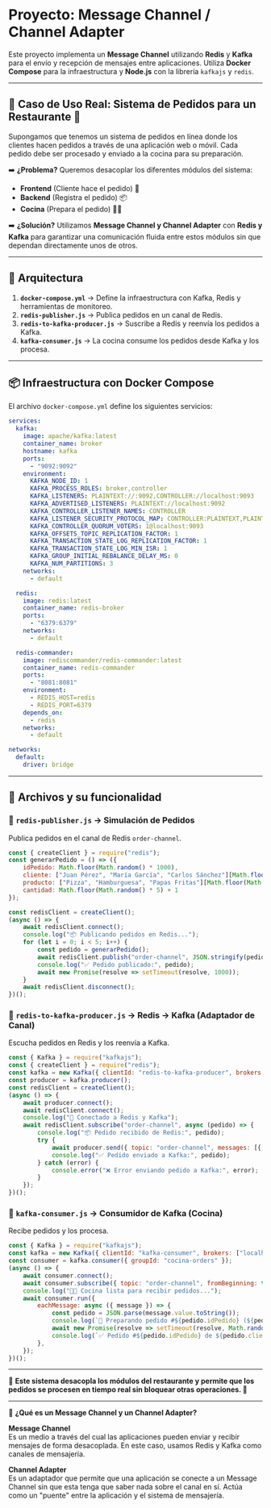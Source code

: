 # Proyecto: Message Channel / Channel Adapter

Este proyecto implementa un **Message Channel** utilizando **Redis** y **Kafka** para el envío y recepción de mensajes entre aplicaciones. Utiliza **Docker Compose** para la infraestructura y **Node.js** con la librería `kafkajs` y `redis`.

---

## 📌 Caso de Uso Real: Sistema de Pedidos para un Restaurante 🍔

Supongamos que tenemos un sistema de pedidos en línea donde los clientes hacen pedidos a través de una aplicación web o móvil. Cada pedido debe ser procesado y enviado a la cocina para su preparación.

➡️ **¿Problema?**
Queremos desacoplar los diferentes módulos del sistema:
- **Frontend** (Cliente hace el pedido) 🛒
- **Backend** (Registra el pedido) 📦
- **Cocina** (Prepara el pedido) 👨‍🍳

➡️ **¿Solución?**
Utilizamos **Message Channel y Channel Adapter** con **Redis y Kafka** para garantizar una comunicación fluida entre estos módulos sin que dependan directamente unos de otros.

---

## 🚀 **Arquitectura**

1. **`docker-compose.yml`** → Define la infraestructura con Kafka, Redis y herramientas de monitoreo.
2. **`redis-publisher.js`** → Publica pedidos en un canal de Redis.
3. **`redis-to-kafka-producer.js`** → Suscribe a Redis y reenvía los pedidos a Kafka.
4. **`kafka-consumer.js`** → La cocina consume los pedidos desde Kafka y los procesa.

---

## 📦 **Infraestructura con Docker Compose**

El archivo `docker-compose.yml` define los siguientes servicios:

```yaml
services:
  kafka:
    image: apache/kafka:latest
    container_name: broker
    hostname: kafka
    ports:
      - "9092:9092"
    environment:
      KAFKA_NODE_ID: 1
      KAFKA_PROCESS_ROLES: broker,controller
      KAFKA_LISTENERS: PLAINTEXT://:9092,CONTROLLER://localhost:9093
      KAFKA_ADVERTISED_LISTENERS: PLAINTEXT://localhost:9092
      KAFKA_CONTROLLER_LISTENER_NAMES: CONTROLLER
      KAFKA_LISTENER_SECURITY_PROTOCOL_MAP: CONTROLLER:PLAINTEXT,PLAINTEXT:PLAINTEXT
      KAFKA_CONTROLLER_QUORUM_VOTERS: 1@localhost:9093
      KAFKA_OFFSETS_TOPIC_REPLICATION_FACTOR: 1
      KAFKA_TRANSACTION_STATE_LOG_REPLICATION_FACTOR: 1
      KAFKA_TRANSACTION_STATE_LOG_MIN_ISR: 1
      KAFKA_GROUP_INITIAL_REBALANCE_DELAY_MS: 0
      KAFKA_NUM_PARTITIONS: 3
    networks:
      - default

  redis:
    image: redis:latest
    container_name: redis-broker
    ports:
      - "6379:6379"
    networks:
      - default

  redis-commander:
    image: rediscommander/redis-commander:latest
    container_name: redis-commander
    ports:
      - "8081:8081"
    environment:
      - REDIS_HOST=redis
      - REDIS_PORT=6379
    depends_on:
      - redis
    networks:
      - default

networks:
  default:
    driver: bridge
```

---

## 📝 **Archivos y su funcionalidad**

### 📌 `redis-publisher.js` → **Simulación de Pedidos**
Publica pedidos en el canal de Redis `order-channel`.

```js
const { createClient } = require("redis");
const generarPedido = () => ({
    idPedido: Math.floor(Math.random() * 1000),
    cliente: ["Juan Pérez", "María García", "Carlos Sánchez"][Math.floor(Math.random() * 3)],
    producto: ["Pizza", "Hamburguesa", "Papas Fritas"][Math.floor(Math.random() * 3)],
    cantidad: Math.floor(Math.random() * 5) + 1
});

const redisClient = createClient();
(async () => {
    await redisClient.connect();
    console.log("📦 Publicando pedidos en Redis...");
    for (let i = 0; i < 5; i++) {
        const pedido = generarPedido();
        await redisClient.publish("order-channel", JSON.stringify(pedido));
        console.log("✅ Pedido publicado:", pedido);
        await new Promise(resolve => setTimeout(resolve, 1000));
    }
    await redisClient.disconnect();
})();
```

### 📌 `redis-to-kafka-producer.js` → **Redis → Kafka (Adaptador de Canal)**
Escucha pedidos en Redis y los reenvía a Kafka.

```js
const { Kafka } = require("kafkajs");
const { createClient } = require("redis");
const kafka = new Kafka({ clientId: "redis-to-kafka-producer", brokers: ["localhost:9092"] });
const producer = kafka.producer();
const redisClient = createClient();
(async () => {
    await producer.connect();
    await redisClient.connect();
    console.log("🔄 Conectado a Redis y Kafka");
    await redisClient.subscribe("order-channel", async (pedido) => {
        console.log("📦 Pedido recibido de Redis:", pedido);
        try {
            await producer.send({ topic: "order-channel", messages: [{ value: pedido }] });
            console.log("✅ Pedido enviado a Kafka:", pedido);
        } catch (error) {
            console.error("❌ Error enviando pedido a Kafka:", error);
        }
    });
})();
```

### 📌 `kafka-consumer.js` → **Consumidor de Kafka (Cocina)**
Recibe pedidos y los procesa.

```js
const { Kafka } = require("kafkajs");
const kafka = new Kafka({ clientId: "kafka-consumer", brokers: ["localhost:9092"] });
const consumer = kafka.consumer({ groupId: "cocina-orders" });
(async () => {
    await consumer.connect();
    await consumer.subscribe({ topic: "order-channel", fromBeginning: true });
    console.log("👨‍🍳 Cocina lista para recibir pedidos...");
    await consumer.run({
        eachMessage: async ({ message }) => {
            const pedido = JSON.parse(message.value.toString());
            console.log(`🍔 Preparando pedido #${pedido.idPedido} (${pedido.cantidad}x ${pedido.producto} para ${pedido.cliente})...`);
            await new Promise(resolve => setTimeout(resolve, Math.random() * 5000 + 2000));
            console.log(`✅ Pedido #${pedido.idPedido} de ${pedido.cliente} listo para entrega.`);
        },
    });
})();
```

---

📌 **Este sistema desacopla los módulos del restaurante y permite que los pedidos se procesen en tiempo real sin bloquear otras operaciones. 🚀**


---
📌 **¿Qué es un Message Channel y un Channel Adapter?**

**Message Channel**  
Es un medio a través del cual las aplicaciones pueden enviar y recibir mensajes de forma desacoplada. En este caso, usamos Redis y Kafka como canales de mensajería.

**Channel Adapter**  
Es un adaptador que permite que una aplicación se conecte a un Message Channel sin que esta tenga que saber nada sobre el canal en sí. Actúa como un "puente" entre la aplicación y el sistema de mensajería.  

